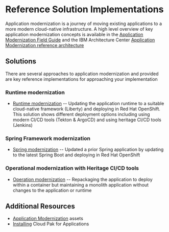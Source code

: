 # Reference Solution Implementations

Application modernization is a journey of moving existing applications to a more modern cloud-native infrastructure.
A high level overview of key application modernization concepts is available in the [Application Modernization Field Guide](https://www.ibm.com/cloud/garage/content/field-guide/app-modernization-field-guide/) and the IBM Architecture Center [Application Modernization reference architecture](https://www.ibm.com/cloud/garage/architectures/application-modernization/)

## Solutions

There are several approaches to application modernization and provided are key reference implementations for approaching your implementation

### Runtime modernization
* [Runtime modernization](./liberty/README.md) -- Updating the application runtime to a suitable cloud-native framework (Liberty) and deploying in Red Hat OpenShift. This solution shows different deployment options including using modern CI/CD tools (Tekton & ArgoCD) and using heritage CI/CD tools (Jenkins)

### Spring Framework modernization
* [Spring modernization](./spring/README.md) -- Updated a prior Spring application by updating to the latest Spring Boot and deploying in Red Hat OpenShift

### Operational modernization with Heritage CI/CD tools
* [Operation modernization](./was90/README.md) -- Repackaging the application to deploy within a container but maintaining a monolith application without changes to the application or runtime


## Additional Resources

* [Application Modernization](https://ibm-cloud-architecture.github.io/deliverables/application-modernization.html) assets
* [Installing](https://cloudpak8s.io/apps/cp4a_overview/) Cloud Pak for Applications
